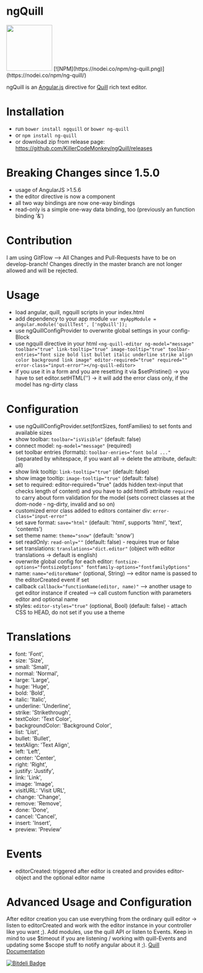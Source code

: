 # ngQuill
<img src="https://cloud.githubusercontent.com/assets/2264672/12809927/fd4c3416-cb22-11e5-9b02-80ebd9138255.png" width="120">
[![NPM](https://nodei.co/npm/ng-quill.png)](https://nodei.co/npm/ng-quill/)

ngQuill is an [Angular.js](http://angularjs.org/) directive for [Quill](http://quilljs.com/) rich text editor.

Installation
============
- run `bower install ngquill` or `bower ng-quill`
- or `npm install ng-quill`
- or download zip from release page: https://github.com/KillerCodeMonkey/ngQuill/releases


Breaking Changes since 1.5.0
============================

- usage of AngularJS >1.5.6
- the editor directive is now a component
- all two way bindings are now one-way bindings
- read-only is a simple one-way data binding, too (previously an function binding '&')

Contribution
============

I am using GitFlow --> All Changes and Pull-Requests have to be on develop-branch!
Changes directly in the master branch are not longer allowed and will be rejected.

Usage
=====
- load angular, quill, ngquill scripts in your index.html
- add dependency to your app module `var myAppModule = angular.module('quillTest', ['ngQuill']);`
- use ngQuillConfigProvider to overwrite global settings in your config-Block
- use ngquill directive in your html
`<ng-quill-editor ng-model="message" toolbar="true" link-tooltip="true" image-tooltip="true" toolbar-entries="font size bold list bullet italic underline strike align color background link image" editor-required="true" required="" error-class="input-error"></ng-quill-editor>`
- if you use it in a form and you are resetting it via $setPristine() -> you have to set editor.setHTML('') -> it will add the error class only, if the model has ng-dirty class

Configuration
=============

- use ngQuillConfigProvider.set(fontSizes, fontFamilies) to set fonts and available sizes
- show toolbar: `toolbar="isVisible"` (default: false)
- connect model: `ng-model="message"` (required)
- set toolbar entries (formats): `toolbar-enries="font bold ..."` (separated by whitespace, if you want all -> delete the attribute, default: all)
- show link tooltip: `link-tooltip="true"` (default: false)
- show image tooltip: `image-tooltip="true"` (default: false)
- set to required: editor-required="true" (adds hidden text-input that checks length of content) and you have to add html5 attribute `required` to carry about form validation for the model (sets correct classes at the dom-node - ng-dirty, invalid and so on)
- customized error class added to editors container div: `error-class="input-error"`
- set save format: `save="html"` (default: 'html', supports 'html', 'text', 'contents')
- set theme name: `theme="snow"` (default: 'snow')
- set readOnly: `read-only=""` (default: false) - requires true or false
- set translations: `translations="dict.editor"` (object with editor translations -> default is english)
- overwrite global config for each editor: `fontsize-options="fontsizeOptions" fontfamily-options="fontfamilyOptions"`
- name: `name="editoreName"` (optional, String) --> editor name is passed to the editorCreated event if set
- callback `callback="functionName(editor, name)"` --> another usage to get editor instance if created --> call custom function with parameters editor and optional name
- styles: `editor-styles="true"` (optional, Bool) (default: false) -  attach CSS to HEAD, do not set if you use a theme

Translations
============

- font: 'Font',
- size: 'Size',
- small: 'Small',
- normal: 'Normal',
- large: 'Large',
- huge: 'Huge',
- bold: 'Bold',
- italic: 'Italic',
- underline: 'Underline',
- strike: 'Strikethrough',
- textColor: 'Text Color',
- backgroundColor: 'Background Color',
- list: 'List',
- bullet: 'Bullet',
- textAlign: 'Text Align',
- left: 'Left',
- center: 'Center',
- right: 'Right',
- justify: 'Justify',
- link: 'Link',
- image: 'Image',
- visitURL: 'Visit URL',
- change: 'Change',
- remove: 'Remove',
- done: 'Done',
- cancel: 'Cancel',
- insert: 'Insert',
- preview: 'Preview'

Events
======

- editorCreated: triggered after editor is created and provides editor-object and the optional editor name

Advanced Usage and Configuration
================================

After editor creation you can use everything from the ordinary quill editor -> listen to editorCreated and work with the editor instance in your controller like you want ;).
Add modules, use the quill API or listen to Events. Keep in mind to use $timeout if you are listening / working with quill-Events and updating some $scope stuff to notify angular about it ;).
[Quill Documentation](http://quilljs.com/docs/quickstart/)


[![Bitdeli Badge](https://d2weczhvl823v0.cloudfront.net/KillerCodeMonkey/ngquill/trend.png)](https://bitdeli.com/free "Bitdeli Badge")
